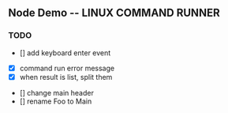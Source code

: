 ## Node Demo -- LINUX COMMAND RUNNER

### TODO

- [] add keyboard enter event
- [x] command run error message
- [x] when result is list, split them
- [] change main header
- [] rename Foo to Main
